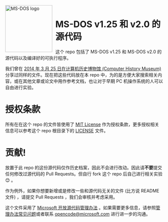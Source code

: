<img width="150" height="150" align="left" style="float: left; margin: 0 10px 0 0;" alt="MS-DOS logo" src="https://github.com/Microsoft/MS-DOS/blob/master/msdos-logo.png">

# MS-DOS v1.25 和 v2.0 的源代码
这个 repo 包括了 MS-DOS v1.25 和 MS-DOS v2.0 的源代码以及编译好的可执行程序。

我们曾在 [2014 年 3 月 25 日在计算机历史博物馆 (Computer History Museum)](http://www.computerhistory.org/atchm/microsoft-ms-dos-early-source-code/) 分享过同样的文件。现在把这些代码放在本 repo 中，为的是方便大家搜索相关内容，或在其他文章或论文中用作参考文档，也让对于早期 PC 机操作系统的人可以自由进行实验。

# 授权条款
所有在在这个 repo 的文件皆使用了 [MIT License](https://en.wikipedia.org/wiki/MIT_License) 作为授权条款，更多授权相关信息可以参考这个 repo 根目录下的 [LICENSE](https://github.com/Microsoft/MS-DOS/blob/master/LICENSE.md) 文件。

# 贡献!
放置于此 repo 的这份源代码仅作历史档案，因此不会进行改动。因此请**不要**提交任何修改过源代码的 Pull Requests。但自行 fork 这个 repo 后自己进行相关实验 😊 。

作为例外，如果你想要新增或是修改一些和源代码无关的文件 (比方说 README 文件) ，请提交 Pull Requests ，我们会审核并考虑采用。

这个文件采用了 [Microsoft 开放源代码管理办法](https://opensource.microsoft.com/codeofconduct/) 。如果需要更多信息，请参照[管理办法常见问题](https://opensource.microsoft.com/codeofconduct/faq/)或者联系 [opencode@microsoft.com](mailto:opencode@microsoft.com) 进行进一步的沟通。
